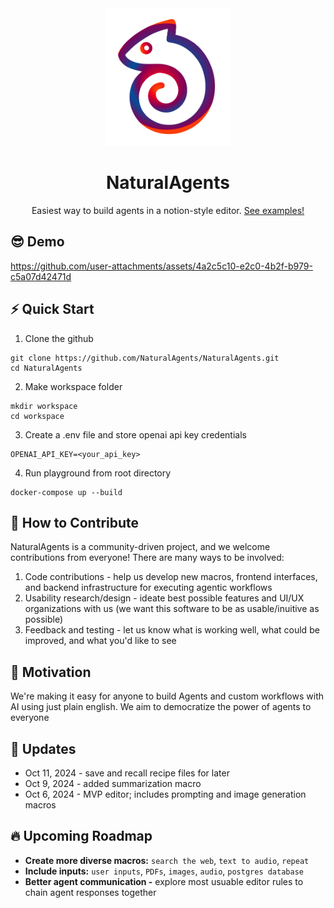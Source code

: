<div align="center">
    <img src="./frontend/public/static/images/logo.svg" alt="Logo" width="200">
    <h1 align="center">NaturalAgents</h1>
    <div align="center">Easiest way to build agents in a notion-style editor. <a href="https://github.com/NaturalAgents/NaturalAgents/tree/main/examples">See examples!</a></div>
</div>

## 😎 Demo

https://github.com/user-attachments/assets/4a2c5c10-e2c0-4b2f-b979-c5a07d42471d

## ⚡ Quick Start

1. Clone the github

```
git clone https://github.com/NaturalAgents/NaturalAgents.git
cd NaturalAgents
```

2. Make workspace folder

```
mkdir workspace
cd workspace
```

3. Create a .env file and store openai api key credentials

```
OPENAI_API_KEY=<your_api_key>
```

4. Run playground from root directory

```
docker-compose up --build
```

## 🤝 How to Contribute

NaturalAgents is a community-driven project, and we welcome contributions from everyone! There are many ways to be involved:

1. Code contributions - help us develop new macros, frontend interfaces, and backend infrastructure for executing agentic workflows
2. Usability research/design - ideate best possible features and UI/UX organizations with us (we want this software to be as usable/inuitive as possible)
3. Feedback and testing - let us know what is working well, what could be improved, and what you'd like to see

## 💪 Motivation

We're making it easy for anyone to build Agents and custom workflows with AI using just plain english. We aim to democratize the power of agents to everyone

## 🚀 Updates

- Oct 11, 2024 - save and recall recipe files for later
- Oct 9, 2024 - added summarization macro
- Oct 6, 2024 - MVP editor; includes prompting and image generation macros

## 🔥 Upcoming Roadmap

- **Create more diverse macros:** `search the web`, `text to audio`, `repeat`
- **Include inputs:** `user inputs`, `PDFs`, `images`, `audio`, `postgres database`
- **Better agent communication -** explore most usuable editor rules to chain agent responses together
